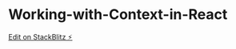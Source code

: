 # Working-with-Context-in-React

[Edit on StackBlitz ⚡️](https://stackblitz.com/edit/react-ts-context-work)